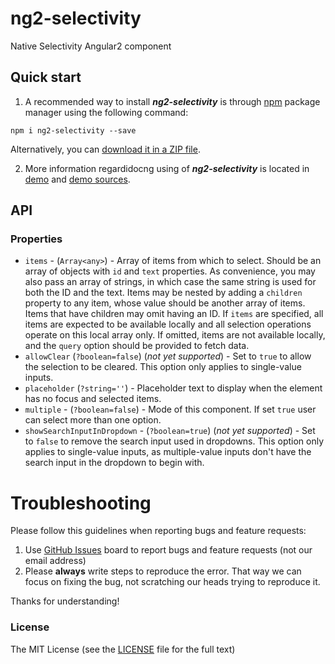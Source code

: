 # ng2-selectivity

Native Selectivity Angular2 component

## Quick start

1. A recommended way to install ***ng2-selectivity*** is through [npm](https://www.npmjs.com/search?q=ng2-selectivity) package manager using the following command:

  `npm i ng2-selectivity --save`

  Alternatively, you can [download it in a ZIP file](https://github.com/valor-software/ng2-selectivity/archive/master.zip).

2. More information regardidocng using of ***ng2-selectivity*** is located in
  [demo](http://valor-software.github.io/ng2-selectivity/) and [demo sources](https://github.com/valor-software/ng2-selectivity/tree/master/demo).

## API

### Properties

  - `items` - (`Array<any>`) - Array of items from which to select. Should be an array of objects with `id` and `text` properties.
  As convenience, you may also pass an array of strings, in which case the same string is used for both the ID and the text.
  Items may be nested by adding a `children` property to any item, whose value should be another array of items. Items that have children may omit having an ID.
  If `items` are specified, all items are expected to be available locally and all selection operations operate on this local array only.
  If omitted, items are not available locally, and the `query` option should be provided to fetch data.
  - `allowClear` (`?boolean=false`) (*not yet supported*) - Set to `true` to allow the selection to be cleared. This option only applies to single-value inputs.
  - `placeholder` (`?string=''`) - Placeholder text to display when the element has no focus and selected items.
  - `multiple` - (`?boolean=false`) - Mode of this component. If set `true` user can select more than one option.
  - `showSearchInputInDropdown` - (`?boolean=true`) (*not yet supported*) - Set to `false` to remove the search input used in dropdowns.
  This option only applies to single-value inputs, as multiple-value inputs don't have the search input in the dropdown to begin with.

# Troubleshooting

Please follow this guidelines when reporting bugs and feature requests:

1. Use [GitHub Issues](https://github.com/valor-software/ng2-selectivity/issues) board to report bugs and feature requests (not our email address)
2. Please **always** write steps to reproduce the error. That way we can focus on fixing the bug, not scratching our heads trying to reproduce it.

Thanks for understanding!

### License

The MIT License (see the [LICENSE](https://github.com/valor-software/ng2-selectivity/blob/master/LICENSE) file for the full text)